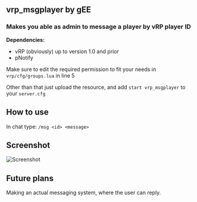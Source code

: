 
## vrp_msgplayer by gEE
### Makes you able as admin to message a player by vRP player ID


**Dependencies:**
- vRP (obviously) up to version 1.0 and prior
- pNotify

Make sure to edit the required permission to fit your needs in `vrp/cfg/groups.lua` in line 5

Other than that just upload the resource, and add `start vrp_msgplayer` to your `server.cfg`

## How to use

In chat type: `/msg <id> <message>`

## Screenshot
![Screenshot](https://i.imgur.com/QFHUNPR.jpg)

## Future plans
Making an actual messaging system, where the user can reply.
